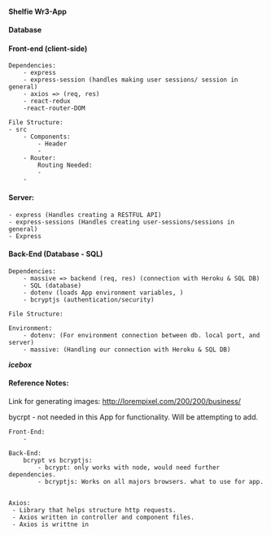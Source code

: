 #### Shelfie Wr3-App

#### Database

#### Front-end (client-side)

    Dependencies:
        - express
        - express-session (handles making user sessions/ session in general)
        - axios => (req, res)
        - react-redux 
        -react-router-DOM

    File Structure:
    - src
        - Components:
            - Header
            - 
        - Router:
            Routing Needed:
            -
        -
        


#### Server: 
    - express (Handles creating a RESTFUL API)
    - express-sessions (Handles creating user-sessions/sessions in general)
    - Express 


#### Back-End (Database - SQL)

    Dependencies:
        - massive => backend (req, res) (connection with Heroku & SQL DB)
        - SQL (database)
        - dotenv (loads App environment variables, )
        - bcryptjs (authentication/security)

    File Structure:

    Environment:
        - dotenv: (For environment connection between db. local port, and server)
        - massive: (Handling our connection with Heroku & SQL DB)


***icebox***


#### Reference Notes: 


Link for generating images: http://lorempixel.com/200/200/business/


bycrpt - not needed in this App for functionality. Will be attempting to add. 


    Front-End:
        - 

    Back-End:
        bcrypt vs bcryptjs:
            - bcrypt: only works with node, would need further dependencies.
            - bcryptjs: Works on all majors browsers. what to use for app.


    Axios:
     - Library that helps structure http requests.
     - Axios written in controller and component files.
     - Axios is writtne in 


